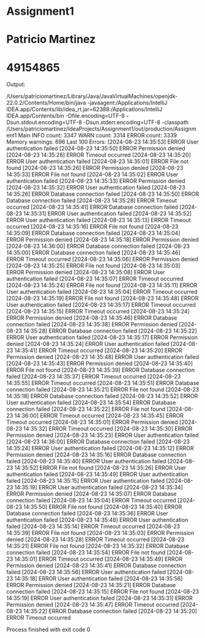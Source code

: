 # Assignment1
# Patricio Martinez
# 49154865

Output:

/Users/patriciomartinez/Library/Java/JavaVirtualMachines/openjdk-22.0.2/Contents/Home/bin/java -javaagent:/Applications/IntelliJ IDEA.app/Contents/lib/idea_rt.jar=62388:/Applications/IntelliJ IDEA.app/Contents/bin -Dfile.encoding=UTF-8 -Dsun.stdout.encoding=UTF-8 -Dsun.stderr.encoding=UTF-8 -classpath /Users/patriciomartinez/IdeaProjects/Assignment1/out/production/Assignment1 Main
INFO count: 3347
WARN count: 3314
ERROR count: 3339
Memory warnings: 696
Last 100 Errors:
[2024-08-23 14:35:53] ERROR User authentication failed
[2024-08-23 14:35:50] ERROR Permission denied
[2024-08-23 14:35:26] ERROR Timeout occurred
[2024-08-23 14:35:20] ERROR User authentication failed
[2024-08-23 14:35:01] ERROR File not found
[2024-08-23 14:35:26] ERROR Permission denied
[2024-08-23 14:35:33] ERROR File not found
[2024-08-23 14:35:02] ERROR User authentication failed
[2024-08-23 14:35:33] ERROR Permission denied
[2024-08-23 14:35:32] ERROR User authentication failed
[2024-08-23 14:35:26] ERROR Database connection failed
[2024-08-23 14:35:50] ERROR Database connection failed
[2024-08-23 14:35:28] ERROR Timeout occurred
[2024-08-23 14:35:41] ERROR Database connection failed
[2024-08-23 14:35:31] ERROR User authentication failed
[2024-08-23 14:35:52] ERROR User authentication failed
[2024-08-23 14:35:13] ERROR Timeout occurred
[2024-08-23 14:35:16] ERROR File not found
[2024-08-23 14:35:09] ERROR Database connection failed
[2024-08-23 14:35:04] ERROR Permission denied
[2024-08-23 14:35:18] ERROR Permission denied
[2024-08-23 14:36:00] ERROR Database connection failed
[2024-08-23 14:35:00] ERROR Database connection failed
[2024-08-23 14:35:46] ERROR Timeout occurred
[2024-08-23 14:35:06] ERROR Permission denied
[2024-08-23 14:35:25] ERROR File not found
[2024-08-23 14:35:03] ERROR Permission denied
[2024-08-23 14:35:08] ERROR User authentication failed
[2024-08-23 14:35:07] ERROR Timeout occurred
[2024-08-23 14:35:24] ERROR File not found
[2024-08-23 14:35:11] ERROR User authentication failed
[2024-08-23 14:35:04] ERROR Timeout occurred
[2024-08-23 14:35:19] ERROR File not found
[2024-08-23 14:35:48] ERROR User authentication failed
[2024-08-23 14:35:17] ERROR Timeout occurred
[2024-08-23 14:35:15] ERROR Timeout occurred
[2024-08-23 14:35:24] ERROR Permission denied
[2024-08-23 14:35:46] ERROR Database connection failed
[2024-08-23 14:35:38] ERROR Permission denied
[2024-08-23 14:35:28] ERROR Database connection failed
[2024-08-23 14:35:22] ERROR User authentication failed
[2024-08-23 14:35:17] ERROR Permission denied
[2024-08-23 14:35:24] ERROR User authentication failed
[2024-08-23 14:35:41] ERROR Timeout occurred
[2024-08-23 14:35:20] ERROR Permission denied
[2024-08-23 14:35:48] ERROR User authentication failed
[2024-08-23 14:35:43] ERROR Permission denied
[2024-08-23 14:35:40] ERROR File not found
[2024-08-23 14:35:39] ERROR Database connection failed
[2024-08-23 14:35:37] ERROR Timeout occurred
[2024-08-23 14:35:55] ERROR Timeout occurred
[2024-08-23 14:35:51] ERROR Database connection failed
[2024-08-23 14:35:21] ERROR File not found
[2024-08-23 14:35:18] ERROR Database connection failed
[2024-08-23 14:35:52] ERROR User authentication failed
[2024-08-23 14:35:54] ERROR Database connection failed
[2024-08-23 14:35:22] ERROR File not found
[2024-08-23 14:36:00] ERROR Timeout occurred
[2024-08-23 14:35:45] ERROR Timeout occurred
[2024-08-23 14:35:01] ERROR Permission denied
[2024-08-23 14:35:32] ERROR Timeout occurred
[2024-08-23 14:35:30] ERROR Permission denied
[2024-08-23 14:35:23] ERROR User authentication failed
[2024-08-23 14:36:00] ERROR Database connection failed
[2024-08-23 14:35:24] ERROR User authentication failed
[2024-08-23 14:35:12] ERROR Permission denied
[2024-08-23 14:35:16] ERROR Database connection failed
[2024-08-23 14:35:40] ERROR User authentication failed
[2024-08-23 14:35:52] ERROR File not found
[2024-08-23 14:35:26] ERROR User authentication failed
[2024-08-23 14:35:49] ERROR User authentication failed
[2024-08-23 14:35:15] ERROR User authentication failed
[2024-08-23 14:35:19] ERROR User authentication failed
[2024-08-23 14:35:34] ERROR Permission denied
[2024-08-23 14:35:07] ERROR Database connection failed
[2024-08-23 14:35:04] ERROR Timeout occurred
[2024-08-23 14:35:50] ERROR File not found
[2024-08-23 14:35:40] ERROR Database connection failed
[2024-08-23 14:35:36] ERROR User authentication failed
[2024-08-23 14:35:48] ERROR User authentication failed
[2024-08-23 14:35:14] ERROR Timeout occurred
[2024-08-23 14:35:39] ERROR File not found
[2024-08-23 14:35:03] ERROR Permission denied
[2024-08-23 14:35:28] ERROR Timeout occurred
[2024-08-23 14:35:21] ERROR File not found
[2024-08-23 14:35:32] ERROR Database connection failed
[2024-08-23 14:35:54] ERROR File not found
[2024-08-23 14:35:01] ERROR Timeout occurred
[2024-08-23 14:35:49] ERROR Permission denied
[2024-08-23 14:35:41] ERROR Database connection failed
[2024-08-23 14:35:56] ERROR User authentication failed
[2024-08-23 14:35:18] ERROR User authentication failed
[2024-08-23 14:35:56] ERROR Permission denied
[2024-08-23 14:35:21] ERROR Database connection failed
[2024-08-23 14:35:15] ERROR File not found
[2024-08-23 14:35:19] ERROR User authentication failed
[2024-08-23 14:35:31] ERROR Permission denied
[2024-08-23 14:35:47] ERROR Timeout occurred
[2024-08-23 14:35:22] ERROR Database connection failed
[2024-08-23 14:35:20] ERROR Timeout occurred

Process finished with exit code 0
